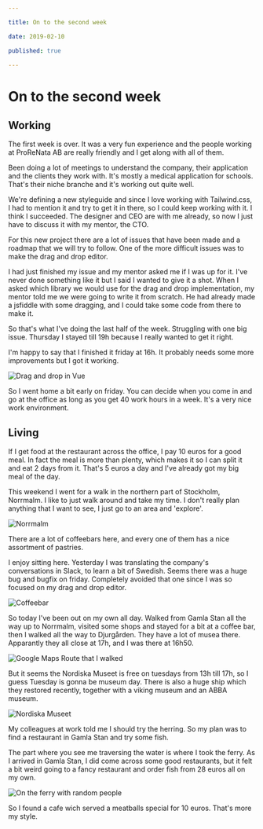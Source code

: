```yaml
---

title: On to the second week

date: 2019-02-10

published: true

---
```


# On to the second week

## Working

The first week is over. It was a very fun experience and the people working at ProReNata AB are really friendly and I get along with all of them.

Been doing a lot of meetings to understand the company, their application and the clients they work with. It's mostly a medical application for schools. That's their niche branche and it's working out quite well.

We're defining a new styleguide and since I love working with Tailwind.css, I had to mention it and try to get it in there, so I could keep working with it. I think I succeeded. The designer and CEO are with me already, so now I just have to discuss it with my mentor, the CTO.

For this new project there are a lot of issues that have been made and a roadmap that we will try to follow. One of the more difficult issues was to make the drag and drop editor.

I had just finished my issue and my mentor asked me if I was up for it. I've never done something like it but I said I wanted to give it a shot. When I asked which library we would use for the drag and drop implementation, my mentor told me we were going to write it from scratch. He had already made a jsfiddle with some dragging, and I could take some code from there to make it.

So that's what I've doing the last half of the week. Struggling with one big issue. Thursday I stayed till 19h because I really wanted to get it right. 

I'm happy to say that I finished it friday at 16h. It probably needs some more improvements but I got it working.

![Drag and drop in Vue](/images/vue-dragndrop.png)

So I went home a bit early on friday. You can decide when you come in and go at the office as long as you get 40 work hours in a week. It's a very nice work environment.

## Living

If I get food at the restaurant across the office, I pay 10 euros for a good meal. In fact the meal is more than plenty, which makes it so I can split it and eat 2 days from it. That's 5 euros a day and I've already got my big meal of the day.

This weekend I went for a walk in the northern part of Stockholm, Norrmalm. I like to just walk around and take my time. I don't really plan anything that I want to see, I just go to an area and 'explore'.

![Norrmalm](/images/norrmalm.jpg)

There are a lot of coffeebars here, and every one of them has a nice assortment of pastries.  

I enjoy sitting here. Yesterday I was translating the company's conversations in Slack, to learn a bit of Swedish. Seems there was a huge bug and bugfix on friday. Completely avoided that one since I was so focused on my drag and drop editor.

![Coffeebar](/images/coffeebar.jpg)

So today I've been out on my own all day. Walked from Gamla Stan all the way up to Norrmalm, visited some shops and stayed for a bit at a coffee bar, then I walked all the way to Djurgården. They have a lot of musea there. Apparantly they all close at 17h, and I was there at 16h50.

![Google Maps Route that I walked](/images/route-10feb.jpg)

But it seems the Nordiska Museet is free on tuesdays from 13h till 17h, so I guess Tuesday is gonna be museum day. There is also a huge ship which they restored recently, together with a viking museum and an ABBA museum.

![Nordiska Museet](/images/nordiskamuseet.jpg)

My colleagues at work told me I should try the herring. So my plan was to find a restaurant in Gamla Stan and try some fish.

The part where you see me traversing the water is where I took the ferry. 
As I arrived in Gamla Stan, I did come across some good restaurants, but it felt a bit weird going to a fancy restaurant and order fish from 28 euros all on my own. 

![On the ferry with random people](/images/ferry.jpg)

So I found a cafe wich served a meatballs special for 10 euros. That's more my style.
